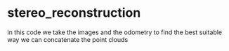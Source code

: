 stereo_reconstruction
=====================

in this code we take the images and the odometry to find the best suitable way we can concatenate the point clouds
